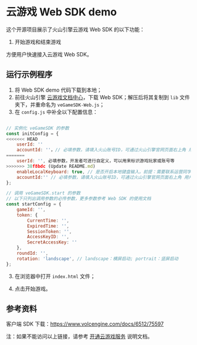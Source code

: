 # 云游戏 Web SDK demo

这个开源项目展示了火山引擎云游戏 Web SDK 的以下功能：

1. 开始游戏和结束游戏

方便用户快速接入云游戏 Web SDK。

## 运行示例程序

1. 将 Web SDK demo 代码下载到本地；
2. 前往火山引擎 [云游戏文档中心]( https://www.volcengine.com/docs/6512/75594)，下载 Web SDK；解压后将其复制到 `lib` 文件夹下，并重命名为 `veGameSDK-Web.js`；
3. 在 `config.js` 中补全以下配置信息：

```js

// 实例化 veGameSDK 的参数
const initConfig = {
<<<<<<< HEAD
    userId: ''
    accountId: ''，// 必填参数，请填入火山账号ID，可通过火山引擎官网页面右上角 用户 > 账号管理 > 主账号信息 获取
=======
    userId: '', 必填参数，开发者可进行自定义，可以用来标识游戏玩家或账号等
>>>>>>> 38f8bdc (Update README.md)
    enableLocalKeyboard: true, // 是否开启本地键盘输入。前提：需要联系运营同学给游戏所在业务开启「拉起本地输入法配置」
    accountId:'' // 必填参数，请填入火山账号ID，可通过火山引擎官网页面右上角 用户 > 账号管理 > 主账号信息 获取
};

// 调用 veGameSDK.start 的参数
// 以下只列出调用参数的必传参数，更多参数参考 Web SDK 的使用文档
const startConfig = {
    gameId: '',
    token: {
        CurrentTime: '',
        ExpiredTime: '',
        SessionToken: '',
        AccessKeyID: '',
        SecretAccessKey: ''
    },
    roundId: '',
    rotation: 'landscape', // landscape：横屏启动; portrait：竖屏启动
};

```

3. 在浏览器中打开 `index.html` 文件；
   
4. 点击开始游戏。

## 参考资料

客户端 SDK 下载：https://www.volcengine.com/docs/6512/75597

注：如果不能访问以上链接，请参考 [开通云游戏服务](https://www.volcengine.com/docs/6512/75577) 说明文档。
